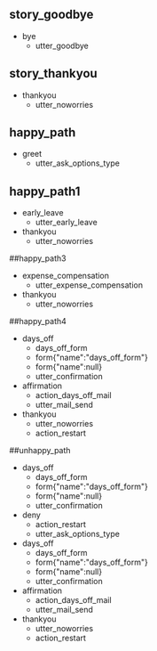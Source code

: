 ## story_goodbye
* bye
  - utter_goodbye

## story_thankyou
* thankyou
  - utter_noworries

## happy_path
* greet
  - utter_ask_options_type

## happy_path1
* early_leave
  - utter_early_leave
* thankyou
  - utter_noworries


##happy_path3
* expense_compensation
  - utter_expense_compensation
* thankyou
  - utter_noworries


##happy_path4
* days_off
  - days_off_form
  - form{"name":"days_off_form"}
  - form{"name":null}
  - utter_confirmation
* affirmation
  - action_days_off_mail
  - utter_mail_send
* thankyou
  - utter_noworries
  - action_restart	

##unhappy_path
* days_off
  - days_off_form
  - form{"name":"days_off_form"}
  - form{"name":null}
  - utter_confirmation
* deny
  - action_restart
  - utter_ask_options_type
* days_off 
  - days_off_form
  - form{"name":"days_off_form"}
  - form{"name":null}
  - utter_confirmation
* affirmation
  - action_days_off_mail
  - utter_mail_send
* thankyou
  - utter_noworries
  - action_restart


